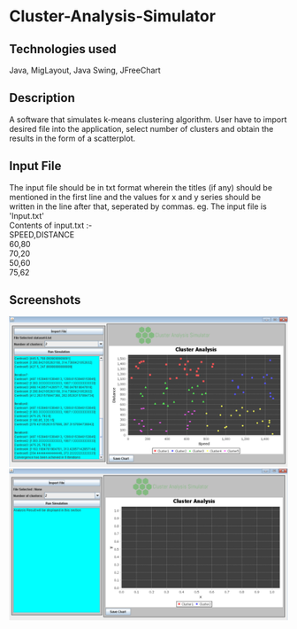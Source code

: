 # Cluster-Analysis-Simulator

## Technologies used
Java, MigLayout, Java Swing, JFreeChart

## Description
A software that simulates k-means clustering algorithm. User have to import desired file into the application, select number of clusters and obtain the results in the form of a scatterplot.

## Input File
The input file should be in txt format wherein the titles (if any) should be mentioned in the first line and the values for x and y series should be written in the line after that, seperated by commas. eg. The input file is 'Input.txt'
<br/>Contents of input.txt :- <br/>SPEED,DISTANCE<br/>60,80<br/>70,20<br/>50,60<br/>75,62

## Screenshots
![alt text](/Cluster1.png)
![alt text](/Cluster2.png)
